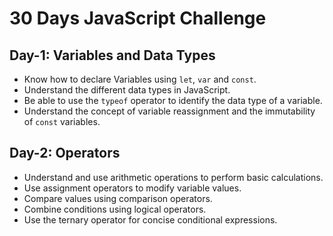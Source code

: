 # 30 Days JavaScript Challenge

## Day-1: Variables and Data Types

- Know how to declare Variables using `let`, `var` and `const`.
- Understand the different data types in JavaScript.
- Be able to use the `typeof` operator to identify the data type of a variable.
- Understand the concept of variable reassignment and the immutability of `const` variables.

## Day-2: Operators

- Understand and use arithmetic operations to perform basic calculations.
- Use assignment operators to modify variable values.
- Compare values using comparison operators.
- Combine conditions using logical operators.
- Use the ternary operator for concise conditional expressions.
